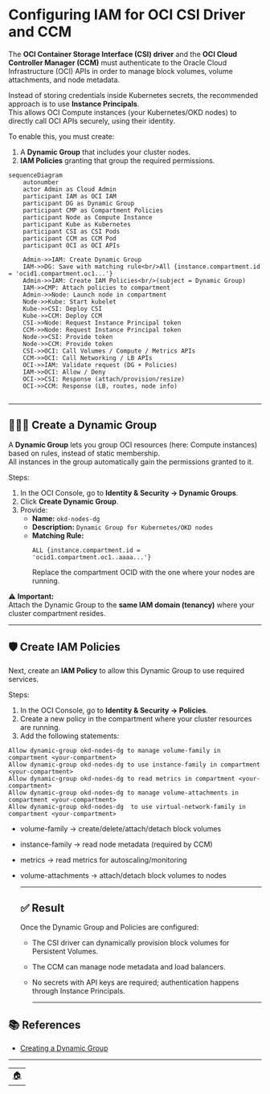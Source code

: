 # Configuring IAM for OCI CSI Driver and CCM

The **OCI Container Storage Interface (CSI) driver** and the **OCI Cloud Controller Manager (CCM)** must authenticate to the Oracle Cloud Infrastructure (OCI) APIs in order to manage block volumes, volume attachments, and node metadata.  

Instead of storing credentials inside Kubernetes secrets, the recommended approach is to use **Instance Principals**.  
This allows OCI Compute instances (your Kubernetes/OKD nodes) to directly call OCI APIs securely, using their identity.

To enable this, you must create:

1. A **Dynamic Group** that includes your cluster nodes.
2. **IAM Policies** granting that group the required permissions.
```mermaid
sequenceDiagram
    autonumber
    actor Admin as Cloud Admin
    participant IAM as OCI IAM
    participant DG as Dynamic Group
    participant CMP as Compartment Policies
    participant Node as Compute Instance
    participant Kube as Kubernetes
    participant CSI as CSI Pods
    participant CCM as CCM Pod
    participant OCI as OCI APIs

    Admin->>IAM: Create Dynamic Group
    IAM->>DG: Save with matching rule<br/>All {instance.compartment.id = 'ocid1.compartment.oc1...'}
    Admin->>IAM: Create IAM Policies<br/>(subject = Dynamic Group)
    IAM->>CMP: Attach policies to compartment
    Admin->>Node: Launch node in compartment
    Node->>Kube: Start kubelet
    Kube->>CSI: Deploy CSI
    Kube->>CCM: Deploy CCM
    CSI->>Node: Request Instance Principal token
    CCM->>Node: Request Instance Principal token
    Node->>CSI: Provide token
    Node->>CCM: Provide token
    CSI->>OCI: Call Volumes / Compute / Metrics APIs
    CCM->>OCI: Call Networking / LB APIs
    OCI->>IAM: Validate request (DG + Policies)
    IAM->>OCI: Allow / Deny
    OCI->>CSI: Response (attach/provision/resize)
    OCI->>CCM: Response (LB, routes, node info)
	
```
---

## 🧑‍🤝‍🧑 Create a Dynamic Group

A **Dynamic Group** lets you group OCI resources (here: Compute instances) based on rules, instead of static membership.  
All instances in the group automatically gain the permissions granted to it.

Steps:
1. In the OCI Console, go to **Identity & Security → Dynamic Groups**.
2. Click **Create Dynamic Group**.
3. Provide:
   - **Name:** `okd-nodes-dg`
   - **Description:** `Dynamic Group for Kubernetes/OKD nodes`
   - **Matching Rule:**  
     ```text
     ALL {instance.compartment.id = 'ocid1.compartment.oc1..aaaa...'}
     ```
     Replace the compartment OCID with the one where your nodes are running.

⚠️ **Important:**  
Attach the Dynamic Group to the **same IAM domain (tenancy)** where your cluster compartment resides.

---

## 🛡️ Create IAM Policies

Next, create an **IAM Policy** to allow this Dynamic Group to use required services.

Steps:
1. In the OCI Console, go to **Identity & Security → Policies**.
2. Create a new policy in the compartment where your cluster resources are running.
3. Add the following statements:

```text
Allow dynamic-group okd-nodes-dg to manage volume-family in compartment <your-compartment>
Allow dynamic-group okd-nodes-dg to use instance-family in compartment <your-compartment>
Allow dynamic-group okd-nodes-dg to read metrics in compartment <your-compartment>
Allow dynamic-group okd-nodes-dg to manage volume-attachments in compartment <your-compartment>
Allow dynamic-group okd-nodes-dg  to use virtual-network-family in compartment <your-compartment>
```

- volume-family → create/delete/attach/detach block volumes
- instance-family → read node metadata (required by CCM)
- metrics → read metrics for autoscaling/monitoring
- volume-attachments → attach/detach block volumes to nodes

  ---

  ## ✅ Result

  Once the Dynamic Group and Policies are configured:
  - The CSI driver can dynamically provision block volumes for Persistent Volumes.
  - The CCM can manage node metadata and load balancers.
  - No secrets with API keys are required; authentication happens through Instance Principals.
 
    ---

## 📚 References

- [Creating a Dynamic Group](https://docs.oracle.com/en-us/iaas/Content/Identity/dynamicgroups/To_create_a_dynamic_group.htm?Highlight=Dynamic%20Group)

---
<table>
<tr style="border: 0px transparent">
	<td style="border: 0px transparent"><a href="../README.md" title="home">🏠</a></td>
</tr>
</tr>

</table>